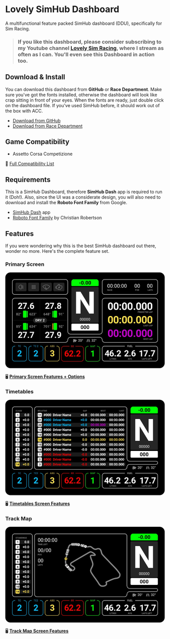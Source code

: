 # Lovely SimHub Dashboard
A multifunctional feature packed SimHub dashboard (DDU), specifically for Sim Racing.

> ### If you like this dashboard, please consider subscribing to my Youtube channel [Lovely Sim Racing](http://j76.me/LSR), where I stream as often as I can. You'll even see this Dashboard in action too.

## Download & Install
You can download this dashboard from **GitHub** or **Race Department**. Make sure you've got the fonts installed, otherwise the dashboard will look like crap sitting in front of your eyes. When the fonts are ready, just double click on the dashboard file. If you've used SimHub before, it should work out of the box with ACC.

* [Download from GitHub]()
* [Download from Race Department]()

## Game Compatibility

* Assetto Corsa Competizione

🧬 [Full Compatibility List](compatibility.md)

## Requirements
This is a SimHub Dashboard, therefore **SimHub Dash** app is required to run it (Doh!). Also, since the UI was a considerate design, you will also need to download and install the **Roboto Font Family** from Google.

* [SimHub Dash](https://www.simhubdash.com) app
* [Roboto Font Family](https://fonts.google.com/specimen/Roboto) by Christian Robertson

## Features
If you were wondering why this is the best SimHub dashboard out there, wonder no more. Here's the complete feature set.

### Primary Screen
[![Primary Screen](images/Primary.jpg)](primary.md)

🖥 **[Primary Screen Features + Options](primary.md)**

### Timetables
[![Timetables](images/AlternateTimetables.jpg)](timetables.md)

🖥 **[Timetables Screen Features](timetables.md)**


### Track Map
[![Primary Screen](images/AlternateMap.jpg)](track-map.md)

🖥 **[Track Map Screen Features](track-map.md)**